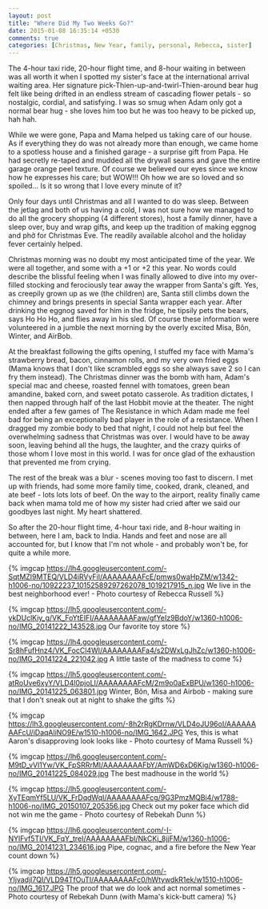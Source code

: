 ```yaml
---
layout: post
title: "Where Did My Two Weeks Go?"
date: 2015-01-08 16:35:14 +0530
comments: true
categories: [Christmas, New Year, family, personal, Rebecca, sister] 
---
```

The 4-hour taxi ride, 20-hour flight time, and 8-hour waiting in between was all worth it when I spotted my sister's face at the international arrival waiting area. Her signature pick-Thien-up-and-twirl-Thien-around bear hug felt like being drifted in an endless stream of cascading flower petals - so nostalgic, cordial, and satisfying. I was so smug when Adam only got a normal bear hug - she loves him too but he was too heavy to be picked up, hah hah.

While we were gone, Papa and Mama helped us taking care of our house.  As if everything they do was not already more than enough, we came home to a spotless house and a finished garage - a surprise gift from Papa.  He had secretly re-taped and mudded all the drywall seams and gave the entire garage orange peel texture.  Of course we believed our eyes since we know how he expresses his care; but WOW!!! Oh how we are so loved and so spoiled...  Is it so wrong that I love every minute of it?

Only four days until Christmas and all I wanted to do was sleep.  Between the jetlag and both of us having a cold, I was not sure how we managed to do all the grocery shopping (4 different stores), host a family dinner, have a sleep over, buy and wrap gifts, and keep up the tradition of making eggnog and phở for Christmas Eve.  The readily available alcohol and the holiday fever certainly helped.

Christmas morning was no doubt my most anticipated time of the year.  We were all together, and some with a +1 or +2 this year.  No words could describe the blissful feeling when I was finally allowed to dive into my over-filled stocking and ferociously tear away the wrapper from Santa's gift.  Yes, as creepily grown up as we (the children) are, Santa still climbs down the chimney and brings presents in special Santa wrapper each year.  After drinking the eggnog saved for him in the fridge, he tipsily pets the bears, says Ho Ho Ho, and flies away in his sled.  Of course these information were volunteered in a jumble the next morning by the overly excited Misa, Bôn, Winter, and AirBob.

At the breakfast following the gifts opening, I stuffed my face with Mama's strawberry bread, bacon, cinnamon rolls, and my very own fried eggs (Mama knows that I don't like scrambled eggs so she always save 2 so I can fry them instead).  The Christmas dinner was the bomb with ham, Adam's special mac and cheese, roasted fennel with tomatoes, green bean amandine, baked corn, and sweet potato casserole.  As tradition dictates, I then napped through half of the last Hobbit movie at the theater.  The night ended after a few games of The Resistance in which Adam made me feel bad for being an exceptionally bad player in the role of a resistance.  When I dragged my zombie body to bed that night, I could not help but feel the overwhelming sadness that Christmas was over.  I would have to be away soon, leaving behind all the hugs, the laughter, and the crazy quirks of those whom I love most in this world.  I was for once glad of the exhaustion that prevented me from crying.

The rest of the break was a blur - scenes moving too fast to discern.  I met up with friends, had some more family time, cooked, drank, cleaned, and ate beef - lots lots lots of beef.  On the way to the airport, reality finally came back when mama told me of how my sister had cried after we said our goodbyes last night.  My heart shattered.

So after the 20-hour flight time, 4-hour taxi ride, and 8-hour waiting in between, here I am, back to India.  Hands and feet and nose are all accounted for, but I know that I'm not whole - and probably won't be, for quite a while more.

{% imgcap https://lh4.googleusercontent.com/-SqtMZI9MTEQ/VLD4iRVyFiI/AAAAAAAAFcE/pmws0waHpZM/w1342-h1006-no/10922237_10152589297262078_1019217915_n.jpg We live in the best neighborhood ever! - Photo courtesy of Rebecca Russell %}

{% imgcap https://lh5.googleusercontent.com/-ykDUclKiy_g/VK_FoYtEIFI/AAAAAAAAFaw/gfYeIz9BdoY/w1360-h1006-no/IMG_20141222_143528.jpg Our favorite toy store %}

{% imgcap https://lh4.googleusercontent.com/-Sr8hFufHnz4/VK_FocCl4WI/AAAAAAAAFa4/s2DWxLgJhZc/w1360-h1006-no/IMG_20141224_221042.jpg A little taste of the madness to come %}

{% imgcap https://lh5.googleusercontent.com/-atRoUve6xyY/VLD4l0pjoLI/AAAAAAAAFcM/2m9o0aExBPU/w1360-h1006-no/IMG_20141225_063801.jpg Winter, Bôn, Misa and Airbob - making sure that I don't sneak out at night to shake the gifts %}

{% imgcap https://lh3.googleusercontent.com/-8h2rRgKDrnw/VLD4oJU96oI/AAAAAAAAFcU/iDaqAliNO9E/w1510-h1006-no/IMG_1642.JPG Yes, this is what Aaron's disapproving look looks like - Photo courtesy of Mama Russell %}

{% imgcap https://lh6.googleusercontent.com/-M9tD_vVl1Yw/VK_FpSRRrMI/AAAAAAAAFbY/AmWD6xD6Kig/w1360-h1006-no/IMG_20141225_084029.jpg The best madhouse in the world %}

{% imgcap https://lh5.googleusercontent.com/-XyTEqmYf5LU/VK_FrDqdWqI/AAAAAAAAFcg/9G3PmzMQBi4/w1788-h1006-no/IMG_20150107_205356.jpg Check out my poker face which did not win me the game - Photo courtesy of Rebekah Dunn  %}

{% imgcap https://lh6.googleusercontent.com/-I-NYlFvf5TI/VK_FqY_treI/AAAAAAAAFbI/NkCKj_8jjFM/w1360-h1006-no/IMG_20141231_234616.jpg Pipe, cognac, and a fire before the New Year count down %}

{% imgcap https://lh5.googleusercontent.com/-YIjvadjl7QI/VLD94TfOuTI/AAAAAAAAFc0/hWtywdkR1ek/w1510-h1006-no/IMG_1617.JPG The proof that we do look and act normal sometimes - Photo courtesy of Rebekah Dunn (with Mama's kick-butt camera) %}
